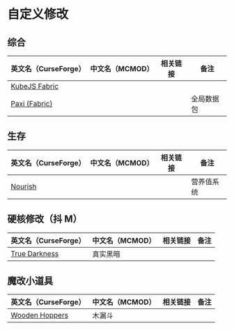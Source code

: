 # 自定义修改

## 综合

| 英文名（CurseForge）                                                        | 中文名（MCMOD） | 相关链接 | 备注       |
| --------------------------------------------------------------------------- | --------------- | -------- | ---------- |
| [KubeJS Fabric](https://www.curseforge.com/minecraft/mc-mods/kubejs-fabric) |                 |          |            |
| [Paxi (Fabric)](https://www.curseforge.com/minecraft/mc-mods/paxi-fabric)   |                 |          | 全局数据包 |

## 生存

| 英文名（CurseForge）                                            | 中文名（MCMOD） | 相关链接 | 备注       |
| --------------------------------------------------------------- | --------------- | -------- | ---------- |
| [Nourish](https://www.curseforge.com/minecraft/mc-mods/nourish) |                 |          | 营养值系统 |

## 硬核修改（抖 M）

| 英文名（CurseForge）                                                        | 中文名（MCMOD） | 相关链接 | 备注 |
| --------------------------------------------------------------------------- | --------------- | -------- | ---- |
| [True Darkness](https://www.curseforge.com/minecraft/mc-mods/true-darkness) | 真实黑暗        |          |      |

## 魔改小道具

| 英文名（CurseForge）                                                          | 中文名（MCMOD） | 相关链接 | 备注 |
| ----------------------------------------------------------------------------- | --------------- | -------- | ---- |
| [Wooden Hoppers](https://www.curseforge.com/minecraft/mc-mods/wooden-hoppers) | 木漏斗          |          |      |
